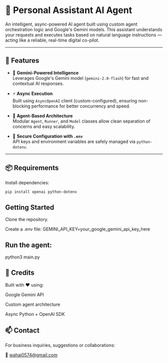 # 🤖 Personal Assistant AI Agent

An intelligent, async-powered AI agent built using custom agent orchestration logic and Google's Gemini models. This assistant understands your requests and executes tasks based on natural language instructions — acting like a reliable, real-time digital co-pilot.

---

## 🌟 Features

- 🔮 **Gemini-Powered Intelligence**  
  Leverages Google's Gemini model (`gemini-2.0-flash`) for fast and contextual AI responses.

- ⚡ **Async Execution**  
  Built using `AsyncOpenAI` client (custom-configured), ensuring non-blocking performance for better concurrency and speed.

- 🧠 **Agent-Based Architecture**  
  Modular `Agent`, `Runner`, and `Model` classes allow clean separation of concerns and easy scalability.

- 🔐 **Secure Configuration with `.env`**  
  API keys and environment variables are safely managed via `python-dotenv`.

---

## 📦 Requirements

Install dependencies:

```bash
pip install openai python-dotenv
```
## Getting Started

Clone the repository.

Create a .env file:
GEMINI_API_KEY=your_google_gemini_api_key_here

## Run the agent:
python3 main.py

## 🤝 Credits
Built with ❤️ using:

Google Gemini API

Custom agent architecture

Async Python + OpenAI SDK

## 📫 Contact
For business inquiries, suggestions or collaborations:

📧 wahaj0574@gmail.com

